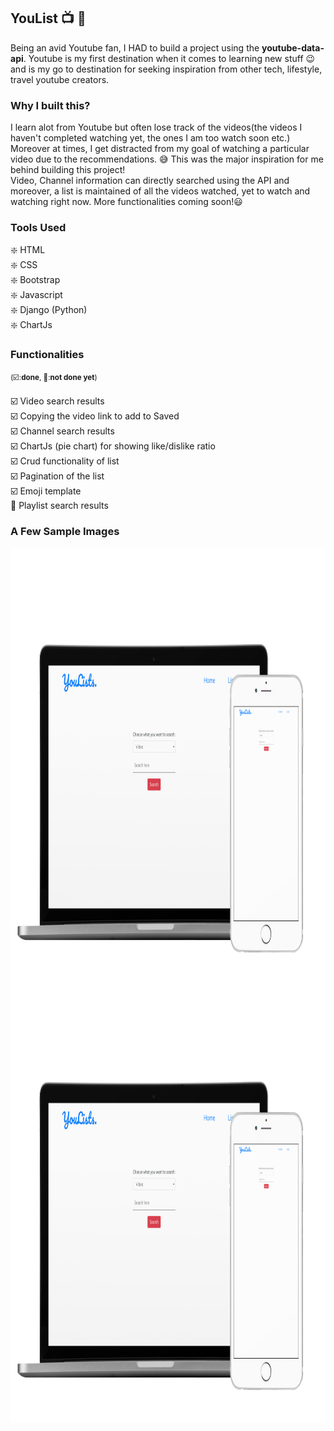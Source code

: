 ## YouList 📺 📝

Being an avid Youtube fan, I HAD to build a project using the <b>youtube-data-api</b>. Youtube is my first destination when it comes to learning new stuff 😉 and is my go to destination
for seeking inspiration from other tech, lifestyle, travel youtube creators.

### Why I built this?
I learn alot from Youtube but often lose track of the videos(the videos I haven't completed watching yet, the ones I am too watch soon etc.) Moreover at times, I get distracted from my
goal of watching a particular video due to the recommendations. 😅 This was the major inspiration for me behind building this project!<br>
Video, Channel information can directly searched using the API and moreover, a list is maintained of all the videos watched, yet to watch and watching right now.
More functionalities coming soon!😃

### Tools Used
❇️ HTML<br>
❇️ CSS<br>
❇️ Bootstrap<br>
❇️ Javascript<br>
❇️ Django (Python)<br>
❇️ ChartJs<br>

### Functionalities 
<small>(☑️:<b>done</b>, 🔴:<b>not done yet</b>)</small><br><br>
☑️ Video search results<br>
☑️ Copying the video link to add to Saved<br>
☑️ Channel search results<br>
☑️ ChartJs (pie chart) for showing like/dislike ratio<br>
☑️ Crud functionality of list<br>
☑️ Pagination of the list<br>
☑️ Emoji template<br>
🔴 Playlist search results<br>

### A Few Sample Images
<img src="HomePage.png" alt="home" align="left" width=1000px height=700px>
<img src="HomePage.png" alt="home" align="left" width=1000px height=700px>
